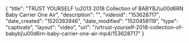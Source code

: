 {
    "title": "TRUST YOURSELF \u2013 2018 Collection of BABYBJ\u00d6RN Baby Carrier One Air",
    "description": "",
    "videoid": "153628717",
    "date_created": "1520383946",
    "date_modified": "1520458119",
    "type": "captivate",
    "layout": "video",
    "url": "\/v\/trust-yourself-2018-collection-of-babybj\u00d6rn-baby-carrier-one-air-mp4\/153628717"
}